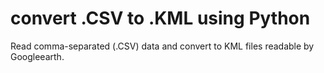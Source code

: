 # convert .CSV to .KML using Python
Read comma-separated (.CSV) data and convert to KML files readable by Googleearth.
